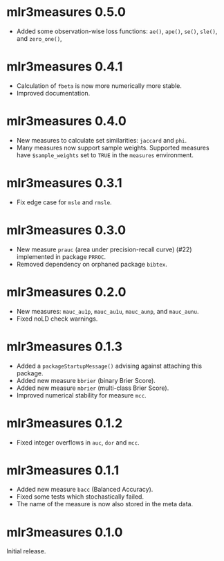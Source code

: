 # mlr3measures 0.5.0

* Added some observation-wise loss functions: `ae()`, `ape()`, `se()`, 
  `sle()`, and `zero_one()`, 

# mlr3measures 0.4.1

* Calculation of `fbeta` is now more numerically more stable.
* Improved documentation.


# mlr3measures 0.4.0

* New measures to calculate set similarities: `jaccard` and `phi`.
* Many measures now support sample weights.
  Supported measures have `$sample_weights` set to `TRUE` in the `measures`
  environment.


# mlr3measures 0.3.1

* Fix edge case for `msle` and `rmsle`.

# mlr3measures 0.3.0

* New measure `prauc` (area under precision-recall curve) (#22) implemented in
  package `PRROC`.
* Removed dependency on orphaned package `bibtex`.

# mlr3measures 0.2.0

* New measures: `mauc_au1p`, `mauc_au1u`, `mauc_aunp`, and `mauc_aunu`.
* Fixed noLD check warnings.

# mlr3measures 0.1.3

* Added a `packageStartupMessage()` advising against attaching this package.
* Added new measure `bbrier` (binary Brier Score).
* Added new measure `mbrier` (multi-class Brier Score).
* Improved numerical stability for measure `mcc`.

# mlr3measures 0.1.2

* Fixed integer overflows in `auc`, `dor` and `mcc`.

# mlr3measures 0.1.1

* Added new measure `bacc` (Balanced Accuracy).
* Fixed some tests which stochastically failed.
* The name of the measure is now also stored in the meta data.

# mlr3measures 0.1.0

Initial release.
